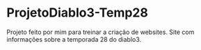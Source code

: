 # ProjetoDiablo3-Temp28
Projeto feito por mim para treinar a criação de websites.
Site com informações sobre a temporada 28 do diablo3.

